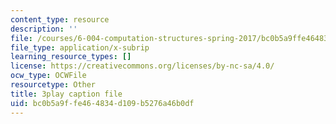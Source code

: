 ```yaml
---
content_type: resource
description: ''
file: /courses/6-004-computation-structures-spring-2017/bc0b5a9ffe464834d109b5276a46b0df_zZfr7Zqfqm4.srt
file_type: application/x-subrip
learning_resource_types: []
license: https://creativecommons.org/licenses/by-nc-sa/4.0/
ocw_type: OCWFile
resourcetype: Other
title: 3play caption file
uid: bc0b5a9f-fe46-4834-d109-b5276a46b0df
---
```

